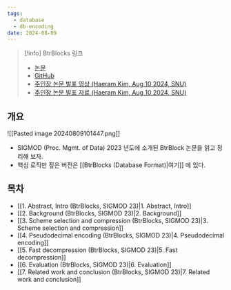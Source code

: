 ```yaml
---
tags:
  - database
  - db-encoding
date: 2024-08-09
---
```

> [!info] BtrBlocks 링크
> - [논문](https://dl.acm.org/doi/10.1145/3589263)
> - [GitHub](https://github.com/maxi-k/btrblocks)
> - [주인장 논문 발표 영상 (Haeram Kim, Aug 10 2024, SNU)](https://www.youtube.com/watch?v=WrKEhlzo3kU)
> - [주인장 논문 발표 자료 (Haeram Kim, Aug 10 2024, SNU)](https://1drv.ms/b/s!AnQMW732rqISkzjzrm8y8LHWUhW9?e=fYUdsW)

## 개요

![[Pasted image 20240809101447.png]]

- SIGMOD (Proc. Mgmt. of Data) 2023 년도에 소개된 BtrBlock 논문을 읽고 정리해 보자.
- 핵심 로직만 짚은 버전은 [[BtrBlocks (Database Format)|여기]] 에 있다.

## 목차

- [[1. Abstract, Intro (BtrBlocks, SIGMOD 23)|1. Abstract, Intro]]
- [[2. Background (BtrBlocks, SIGMOD 23)|2. Background]]
- [[3. Scheme selection and compression (BtrBlocks, SIGMOD 23)|3. Scheme selection and compression]]
- [[4. Pseudodecimal encoding (BtrBlocks, SIGMOD 23)|4. Pseudodecimal encoding]]
- [[5. Fast decompression (BtrBlocks, SIGMOD 23)|5. Fast decompression]]
- [[6. Evaluation (BtrBlocks, SIGMOD 23)|6. Evaluation]]
- [[7. Related work and conclusion (BtrBlocks, SIGMOD 23)|7. Related work and conclusion]]